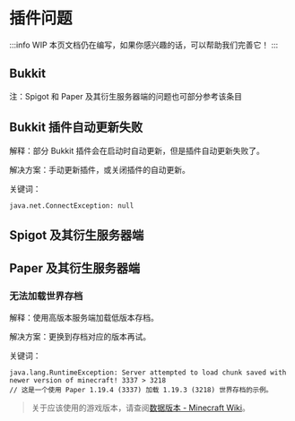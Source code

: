 # 插件问题

:::info WIP
本页文档仍在编写，如果你感兴趣的话，可以帮助我们完善它！
:::

## Bukkit 

注：Spigot 和 Paper 及其衍生服务器端的问题也可部分参考该条目

## Bukkit 插件自动更新失败 

解释：部分 Bukkit 插件会在启动时自动更新，但是插件自动更新失败了。

解决方案：手动更新插件，或关闭插件的自动更新。

关键词：

```log
java.net.ConnectException: null
```

## Spigot 及其衍生服务器端

## Paper 及其衍生服务器端

### 无法加载世界存档

解释：使用高版本服务端加载低版本存档。

解决方案：更换到存档对应的版本再试。

关键词：

```log
java.lang.RuntimeException: Server attempted to load chunk saved with newer version of minecraft! 3337 > 3218
// 这是一个使用 Paper 1.19.4 (3337) 加载 1.19.3 (3218) 世界存档的示例。
```

> 关于应该使用的游戏版本，请查阅[数据版本 - Minecraft Wiki](https://minecraft.fandom.com/zh/wiki/数据版本#数据版本列表)。


